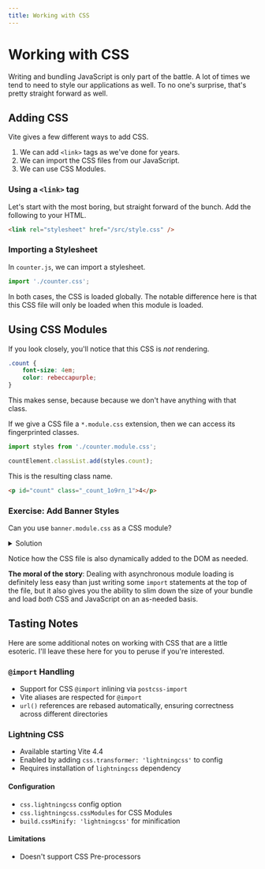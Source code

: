 ```yaml
---
title: Working with CSS
---
```


# Working with CSS

Writing and bundling JavaScript is only part of the battle. A lot of times we tend to need to style our applications as well. To no one's surprise, that's pretty straight forward as well.

## Adding CSS

Vite gives a few different ways to add CSS.

1. We can add `<link>` tags as we've done for years.
2. We can import the CSS files from our JavaScript.
3. We can use CSS Modules.

### Using a `<link>` tag

Let's start with the most boring, but straight forward of the bunch. Add the following to your HTML.

```html
<link rel="stylesheet" href="/src/style.css" />
```

### Importing a Stylesheet

In `counter.js`, we can import a stylesheet.

```jsx
import './counter.css';
```

In both cases, the CSS is loaded globally. The notable difference here is that this CSS file will only be loaded when this module is loaded.

## Using CSS Modules

If you look closely, you'll notice that this CSS is _not_ rendering.

```css
.count {
	font-size: 4em;
	color: rebeccapurple;
}
```

This makes sense, because because we don't have anything with that class.

If we give a CSS file a `*.module.css` extension, then we can access its fingerprinted classes.

```jsx
import styles from './counter.module.css';

countElement.classList.add(styles.count);
```

This is the resulting class name.

```html
<p id="count" class="_count_1o9rn_1">4</p>
```

<div class="exercise">

### Exercise: Add Banner Styles

Can you use `banner.module.css` as a CSS module?

<details><summary>Solution</summary>

```jsx
import styles from './banner.module.css';

banner.classList.add(styles.banner);
closeButton.classList.add(styles.button);
```

</details>

Notice how the CSS file is also dynamically added to the DOM as needed.

</div>

**The moral of the story**: Dealing with asynchronous module loading is definitely less easy than just writing some `import` statements at the top of the file, but it also gives you the ability to slim down the size of your bundle and load _both_ CSS and JavaScript on an as-needed basis.

## Tasting Notes

Here are some additional notes on working with CSS that are a little esoteric. I'll leave these here for you to peruse if you're interested.

### `@import` Handling

- Support for CSS `@import` inlining via `postcss-import`
- Vite aliases are respected for `@import`
- `url()` references are rebased automatically, ensuring correctness across different directories

### Lightning CSS

- Available starting Vite 4.4
- Enabled by adding `css.transformer: 'lightningcss'` to config
- Requires installation of `lightningcss` dependency

#### Configuration

- `css.lightningcss` config option
- `css.lightningcss.cssModules` for CSS Modules
- `build.cssMinify: 'lightningcss'` for minification

#### Limitations

- Doesn't support CSS Pre-processors
